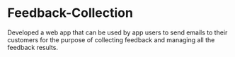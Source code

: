 # Feedback-Collection
Developed a web app that can be used by app users to send emails to their customers for the purpose of collecting
feedback and managing all the feedback results.
